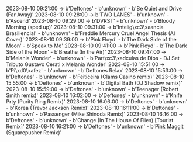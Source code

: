 2023-08-10 09:21:00 -> b'Deftones' - b'unknown' - b'Be Quiet and Drive (Far Away)'
2023-08-10 09:28:00 -> b'TWO LANES' - b'unknown' - b'Ascend'
2023-08-10 09:29:00 -> b'DVRST' - b'unknown' - b'Bloody Morning (sped up)'
2023-08-10 09:31:00 -> b'Intelig\xc3\xaancia Brasiliencial' - b'unknown' - b'Freddie Mercury   Cruel Angel Thesis (AI Cover)'
2023-08-10 09:39:00 -> b'Pink Floyd' - b'The Dark Side of the Moon' - b'Speak to Me'
2023-08-10 09:41:00 -> b'Pink Floyd' - b'The Dark Side of the Moon' - b'Breathe (In the Air)'
2023-08-10 09:47:00 -> b'Melania Wonder' - b'unknown' - b'Part\xc3\xadculas de Dios - DJ Set Tributo Gustavo Cerati x Melania Wonder'
2023-08-10 15:51:00 -> b'Pi\xd0\xafez' - b'unknown' - b'Deftones Relax'
2023-08-10 15:53:00 -> b'Deftones' - b'unknown' - b'Feiticeira (Clams Casino remix)'
2023-08-10 15:55:00 -> b'Deftones' - b'unknown' - b'Digital Bath (DJ Shadow remix)'
2023-08-10 15:59:00 -> b'Deftones' - b'unknown' - b'Teenager (Robert Smith remix)'
2023-08-10 16:02:00 -> b'Deftones' - b'unknown' - b'Knife Prty (Purity Ring Remix)'
2023-08-10 16:06:00 -> b'Deftones' - b'unknown' - b'Korea (Trevor Jackson Remix)'
2023-08-10 16:11:00 -> b'Deftones' - b'unknown' - b'Passenger (Mike Shinoda Remix)'
2023-08-10 16:16:00 -> b'Deftones' - b'unknown' - b'Change (In The House Of Flies) [Tourist Remix]'
2023-08-10 16:21:00 -> b'Deftones' - b'unknown' - b'Pink Maggit (Squarepusher Remix)'
